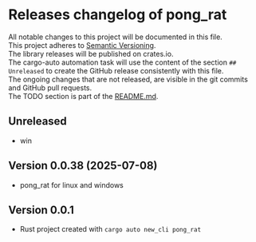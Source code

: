 # Releases changelog of pong_rat

All notable changes to this project will be documented in this file.  
This project adheres to [Semantic Versioning](https://semver.org/spec/v2.0.0.html).  
The library releases will be published on crates.io.  
The cargo-auto automation task will use the content of the section `## Unreleased` to create
the GitHub release consistently with this file.  
The ongoing changes that are not released, are visible in the git commits and GitHub pull requests.  
The TODO section is part of the [README.md](https://github.com/bestia-dev/pong_rat).  

## Unreleased

- win

## Version 0.0.38 (2025-07-08)

- pong_rat for linux and windows

## Version 0.0.1

- Rust project created with `cargo auto new_cli pong_rat`
